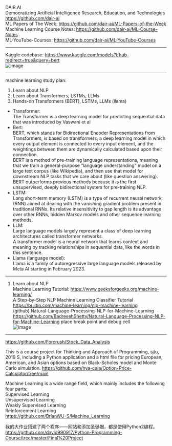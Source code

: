 DAIR.AI  
Democratizing Artificial Intelligence Research, Education, and Technologies  https://github.com/dair-ai   
ML Papers of The Week:   https://github.com/dair-ai/ML-Papers-of-the-Week      
Machine Learning Course Notes:  https://github.com/dair-ai/ML-Course-Notes  
ML-YouTube-Courses:  https://github.com/dair-ai/ML-YouTube-Courses     

---
Kaggle codebase:  https://www.kaggle.com/models?tfhub-redirect=true&query=bert  
![image](https://github.com/GinChoYen/Anthony/assets/22329486/e6f10d68-8f08-4bac-a078-938bac844684)  

---

machine learning study plan:   
1. Learn about NLP  
2. Learn about Transformers, LSTMs, LLMs  
3. Hands-on Transformers (BERT), LSTMs, LLMs (llama)
* Transformer:  
The Transformer is a deep learning model for predicting sequential data that was introduced by Vaswani et al
* Bert:  
BERT, which stands for Bidirectional Encoder Representations from Transformers, is based on transformers, a deep learning model in which every output element is connected to every input element, and the weightings between them are dynamically calculated based upon their connection.  
BERT is a method of pre-training language representations, meaning that we train a general-purpose "language understanding" model on a large text corpus (like Wikipedia), and then use that model for downstream NLP tasks that we care about (like question answering). BERT outperforms previous methods because it is the first unsupervised, deeply bidirectional system for pre-training NLP.  
* LSTM:  
Long short-term memory (LSTM) is a type of recurrent neural network (RNN) aimed at dealing with the vanishing gradient problem present in traditional RNNs. Its relative insensitivity to gap length is its advantage over other RNNs, hidden Markov models and other sequence learning methods.  
* LLM:  
Large language models largely represent a class of deep learning architectures called transformer networks.  
A transformer model is a neural network that learns context and meaning by tracking relationships in sequential data, like the words in this sentence.
* Llama (language model):  
Llama is a family of autoregressive large language models released by Meta AI starting in February 2023.  

---
1. Learn about NLP  
Machine Learning Tutorial:  https://www.geeksforgeeks.org/machine-learning/    
A Step-by-Step NLP Machine Learning Classifier Tutorial  https://builtin.com/machine-learning/nlp-machine-learning  
(github) Natural-Language-Processing-NLP-for-Machine-Learning  https://github.com/BadreeshShetty/Natural-Language-Processing-NLP-for-Machine-Learning
place break point and debug cell  
![image](https://github.com/GinChoYen/Anthony/assets/22329486/bc6bbe17-1a03-4e0c-a6cb-ac8dabdd09e8)


----- 
https://github.com/Forcrush/Stock_Data_Analysis  

This is a course project for Thinking and Approach of Programming, sjtu, 2019 S, including a Python application and a html file for pricing European, American, and Asian options based on Black-Scholes model and Monte Carlo simulation. https://github.com/hya-cala/Option-Price-Calculator/tree/main  

Machine Learning is a wide range field, which mainly includes the following four parts:  
Supervised Learning  
Unsupervised Learning  
Weakly Supervised Learning  
Reinforcement Learning  
https://github.com/BrianWU-S/Machine_Learning     

我的大作业搭建了两个程序——网站和添加圣诞帽，都是使用Python2编程。  https://github.com/david990917/Python-Programming-Course/tree/master/Final%20Project  
